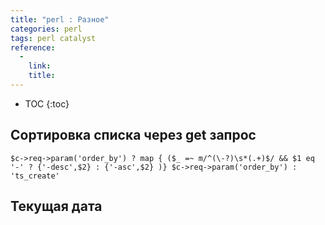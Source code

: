 ```yaml
---
title: "perl : Разное"
categories: perl
tags: perl catalyst
reference:
  -
    link:
    title:
---
```


* TOC 
{:toc}

## Сортировка списка через get запрос

<pre><code class="perl">$c->req->param('order_by') ? map { ($_ =~ m/^(\-?)\s*(.+)$/ && $1 eq '-' ? {'-desc',$2} : {'-asc',$2} )} $c->req->param('order_by') : 'ts_create'
</code></pre>

## Текущая дата

<pre><code class="perl">
</code></pre>